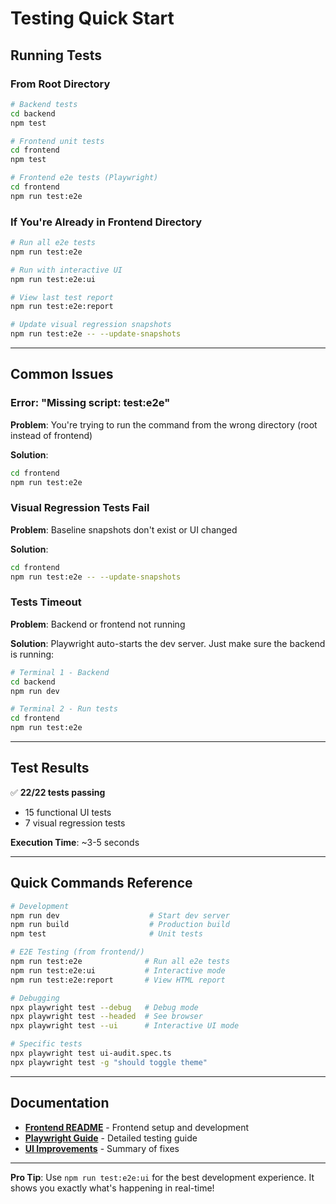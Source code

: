 # Testing Quick Start

## Running Tests

### From Root Directory
```bash
# Backend tests
cd backend
npm test

# Frontend unit tests
cd frontend
npm test

# Frontend e2e tests (Playwright)
cd frontend
npm run test:e2e
```

### If You're Already in Frontend Directory
```bash
# Run all e2e tests
npm run test:e2e

# Run with interactive UI
npm run test:e2e:ui

# View last test report
npm run test:e2e:report

# Update visual regression snapshots
npm run test:e2e -- --update-snapshots
```

---

## Common Issues

### Error: "Missing script: test:e2e"
**Problem**: You're trying to run the command from the wrong directory (root instead of frontend)

**Solution**:
```bash
cd frontend
npm run test:e2e
```

### Visual Regression Tests Fail
**Problem**: Baseline snapshots don't exist or UI changed

**Solution**:
```bash
cd frontend
npm run test:e2e -- --update-snapshots
```

### Tests Timeout
**Problem**: Backend or frontend not running

**Solution**: Playwright auto-starts the dev server. Just make sure the backend is running:
```bash
# Terminal 1 - Backend
cd backend
npm run dev

# Terminal 2 - Run tests
cd frontend
npm run test:e2e
```

---

## Test Results

✅ **22/22 tests passing**
- 15 functional UI tests
- 7 visual regression tests

**Execution Time**: ~3-5 seconds

---

## Quick Commands Reference

```bash
# Development
npm run dev                    # Start dev server
npm run build                  # Production build
npm test                       # Unit tests

# E2E Testing (from frontend/)
npm run test:e2e              # Run all e2e tests
npm run test:e2e:ui           # Interactive mode
npm run test:e2e:report       # View HTML report

# Debugging
npx playwright test --debug   # Debug mode
npx playwright test --headed  # See browser
npx playwright test --ui      # Interactive UI mode

# Specific tests
npx playwright test ui-audit.spec.ts
npx playwright test -g "should toggle theme"
```

---

## Documentation

- **[Frontend README](frontend/README.md)** - Frontend setup and development
- **[Playwright Guide](frontend/PLAYWRIGHT_GUIDE.md)** - Detailed testing guide
- **[UI Improvements](frontend/UI_IMPROVEMENTS.md)** - Summary of fixes

---

**Pro Tip**: Use `npm run test:e2e:ui` for the best development experience. It shows you exactly what's happening in real-time!
